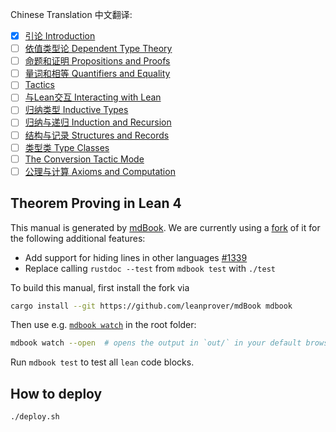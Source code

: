 Chinese Translation 中文翻译:

- [x] [引论 Introduction](./introduction_zh.md)
- [ ] [依值类型论 Dependent Type Theory](./dependent_type_theory_zh.md)
- [ ] [命题和证明 Propositions and Proofs](./propositions_and_proofs_zh.md)
- [ ] [量词和相等 Quantifiers and Equality](./quantifiers_and_equality_zh.md)
- [ ] [Tactics](./tactics_zh.md)
- [ ] [与Lean交互 Interacting with Lean](./interacting_with_lean_zh.md)
- [ ] [归纳类型 Inductive Types](./inductive_types_zh.md)
- [ ] [归纳与递归 Induction and Recursion](./induction_and_recursion_zh.md)
- [ ] [结构与记录 Structures and Records](./structures_and_records_zh.md)
- [ ] [类型类 Type Classes](./type_classes_zh.md)
- [ ] [The Conversion Tactic Mode](./conv_zh.md)
- [ ] [公理与计算 Axioms and Computation](./axioms_and_computation_zh.md)

Theorem Proving in Lean 4
-----------------------

This manual is generated by [mdBook](https://github.com/rust-lang/mdBook). We are currently using a
[fork](https://github.com/leanprover/mdBook) of it for the following additional features:

* Add support for hiding lines in other languages [#1339](https://github.com/rust-lang/mdBook/pull/1339)
* Replace calling `rustdoc --test` from `mdbook test` with `./test`

To build this manual, first install the fork via
```bash
cargo install --git https://github.com/leanprover/mdBook mdbook
```
Then use e.g. [`mdbook watch`](https://rust-lang.github.io/mdBook/cli/watch.html) in the root folder:
```bash
mdbook watch --open  # opens the output in `out/` in your default browser
```

Run `mdbook test` to test all `lean` code blocks.

## How to deploy

```
./deploy.sh
```
